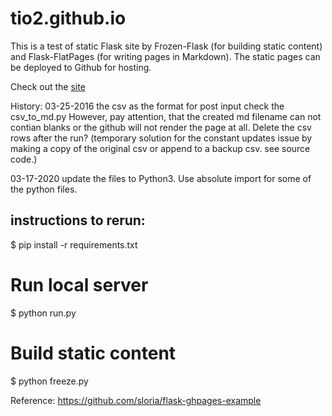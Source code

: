 tio2.github.io
==============

This is a test of static Flask site by Frozen-Flask (for building static content) and Flask-FlatPages (for writing pages in Markdown). The static pages can be deployed to Github for hosting. 

Check out the [site](http://tio2.github.io)


History:
03-25-2016
the csv as the format for post input
check the csv_to_md.py
However, pay attention, that the created md filename can not contian blanks or the github will not render the page at all. 
Delete the csv rows after the run? (temporary solution for the constant updates issue by making a copy of the original csv or append to a backup csv. see source code.) 

03-17-2020
update the files to Python3. Use absolute import for some of the python files. 




## instructions to rerun: 

$ pip install -r requirements.txt
# Run local server
$ python run.py
# Build static content
$ python freeze.py

Reference: https://github.com/sloria/flask-ghpages-example


